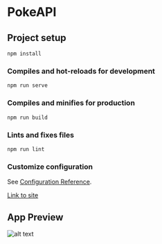 # PokeAPI

## Project setup
```
npm install
```

### Compiles and hot-reloads for development
```
npm run serve
```

### Compiles and minifies for production
```
npm run build
```

### Lints and fixes files
```
npm run lint
```

### Customize configuration
See [Configuration Reference](https://cli.vuejs.org/config/).

[Link to site](https://fervent-bohr-b2ad67.netlify.app/)

## App Preview

![alt text](https://github.com/selorcav/pokecard/app-preview.png)